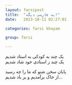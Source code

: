 ```yaml
---
layout: farsipost
title:  "یه فارسی دیگه!"
date:   2013-10-11 02:27:01

categories: farsi khayam 

group: farsi

---
```


یک چند به کودکی به استاد شدیم  
یک چند ز استادی خود شاد شدیم  


پایان سخن شنو که ما را چه رسید  
از خاک برآمدیم و بر باد شدیم...




[jekyll-gh]: https://github.com/mojombo/jekyll
[jekyll]:    http://jekyllrb.com
